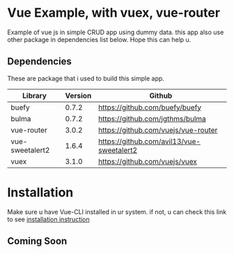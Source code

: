 # Vue Example, with vuex, vue-router

Example of vue js in simple CRUD app using dummy data. this app also use other package in dependencies list below. Hope this can help u.


## Dependencies

These are package that i used to build this simple app.

| Library | Version  | Github |
|--|--|--|
| buefy | 0.7.2 | https://github.com/buefy/buefy |
| bulma | 0.7.2 | https://github.com/jgthms/bulma |
| vue-router | 3.0.2 | https://github.com/vuejs/vue-router |
| vue-sweetalert2 | 1.6.4 | https://github.com/avil13/vue-sweetalert2 |
| vuex | 3.1.0 | https://github.com/vuejs/vuex |

# Installation

Make sure u have Vue-CLI installed in ur system. if not, u can check this link to see [installation instruction](https://vuejs.org/v2/guide/installation.html)

## Coming Soon
